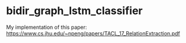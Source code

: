 # bidir_graph_lstm_classifier
My implementation of this paper: https://www.cs.jhu.edu/~npeng/papers/TACL_17_RelationExtraction.pdf
